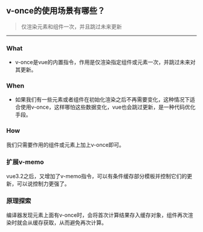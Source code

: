 ## v-once的使用场景有哪些？
>仅渲染元素和组件一次，并且跳过未来更新
---
### What
- v-once是vue的内置指令，作用是仅渲染指定组件或元素一次，并跳过未来对其更新。

### When
- 如果我们有一些元素或者组件在初始化渲染之后不再需要变化，这种情况下适合使用v-once，这样哪怕这些数据变化，vue也会跳过更新，是一种代码优化手段。

### How
我们只需要作用的组件或元素上加上v-once即可。

### 扩展v-memo
vue3.2之后，又增加了v-memo指令，可以有条件缓存部分模板并控制它们的更新，可以说控制力更强了。

### 原理探索
编译器发现元素上面有v-once时，会将首次计算结果存入缓存对象，组件再次渲染时就会从缓存获取，从而避免再次计算。